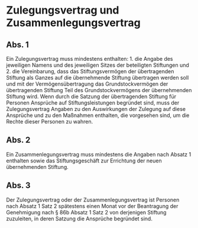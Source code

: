 # Zulegungsvertrag und Zusammenlegungsvertrag



## Abs. 1

 Ein Zulegungsvertrag muss mindestens enthalten:  1.
 die Angabe des jeweiligen Namens und des jeweiligen Sitzes der beteiligten Stiftungen und
 2.
 die Vereinbarung, dass das Stiftungsvermögen der übertragenden Stiftung als Ganzes auf die übernehmende Stiftung übertragen werden soll und mit der Vermögensübertragung das Grundstockvermögen der übertragenden Stiftung Teil des Grundstockvermögens der übernehmenden Stiftung wird.
Wenn durch die Satzung der übertragenden Stiftung für Personen Ansprüche auf Stiftungsleistungen begründet sind, muss der Zulegungsvertrag Angaben zu den Auswirkungen der Zulegung auf diese Ansprüche und zu den Maßnahmen enthalten, die vorgesehen sind, um die Rechte dieser Personen zu wahren.

## Abs. 2

 Ein Zusammenlegungsvertrag muss mindestens die Angaben nach Absatz 1 enthalten sowie das Stiftungsgeschäft zur Errichtung der neuen übernehmenden Stiftung.

## Abs. 3

 Der Zulegungsvertrag oder der Zusammenlegungsvertrag ist Personen nach Absatz 1 Satz 2 spätestens einen Monat vor der Beantragung der Genehmigung nach § 86b Absatz 1 Satz 2 von derjenigen Stiftung zuzuleiten, in deren Satzung die Ansprüche begründet sind. 

